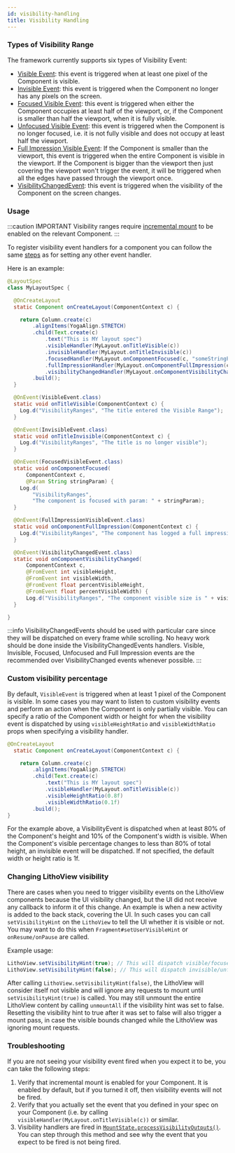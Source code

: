 ```yaml
---
id: visibility-handling
title: Visibility Handling
---
```


### Types of Visibility Range

The framework currently supports six types of Visibility Event:

- [Visible Event](pathname:///javadoc/com/facebook/litho/VisibleEvent.html): this event is triggered when at least one pixel of the Component is visible.
- [Invisible Event](pathname:///javadoc/com/facebook/litho/InvisibleEvent.html): this event is triggered when the Component no longer has any pixels on the screen.
- [Focused Visible Event](pathname:///javadoc/com/facebook/litho/FocusedVisibleEvent.html): this event is triggered when either the Component occupies at least half of the viewport, or, if the Component is smaller than half the viewport, when it is fully visible.
- [Unfocused Visible Event](pathname:///javadoc/com/facebook/litho/UnfocusedVisibleEvent.html): this event is triggered when the Component is no longer focused, i.e. it is not fully visible and does not occupy at least half the viewport.
- [Full Impression Visible Event](pathname:///javadoc/com/facebook/litho/FullImpressionVisibleEvent.html): If the Component is smaller than the viewport, this event is triggered when the entire Component is visible in the viewport. If the Component is bigger than the viewport then just covering the viewport won't trigger the event, it will be triggered when all the edges have passed through the viewport once.
- [VisibilityChangedEvent](pathname:///javadoc/com/facebook/litho/VisibilityChangedEvent.html): this event is triggered when the visibility of the Component on the screen changes.

### Usage

:::caution IMPORTANT
Visibility ranges require [incremental mount](/docs/deep-dive/incremental-mount#manual-incremental-mount) to be enabled on the relevant Component.
:::

To register visibility event handlers for a component you can follow the same [steps](/docs/mainconcepts/coordinate-state-actions/events) as for setting any other event handler.

Here is an example:

```java
@LayoutSpec
class MyLayoutSpec {

  @OnCreateLayout
  static Component onCreateLayout(ComponentContext c) {

    return Column.create(c)
        .alignItems(YogaAlign.STRETCH)
        .child(Text.create(c)
            .text("This is MY layout spec")
            .visibleHandler(MyLayout.onTitleVisible(c))
            .invisibleHandler(MyLayout.onTitleInvisible(c))
            .focusedHandler(MyLayout.onComponentFocused(c, "someStringParam"))
            .fullImpressionHandler(MyLayout.onComponentFullImpression(c)))
            .visibilityChangedHandler(MyLayout.onComponentVisibilityChanged(c))
        .build();
  }

  @OnEvent(VisibleEvent.class)
  static void onTitleVisible(ComponentContext c) {
    Log.d("VisibilityRanges", "The title entered the Visible Range");
  }

  @OnEvent(InvisibleEvent.class)
  static void onTitleInvisible(ComponentContext c) {
    Log.d("VisibilityRanges", "The title is no longer visible");
  }

  @OnEvent(FocusedVisibleEvent.class)
  static void onComponentFocused(
      ComponentContext c,
      @Param String stringParam) {
    Log.d(
        "VisibilityRanges",
        "The component is focused with param: " + stringParam);
  }

  @OnEvent(FullImpressionVisibleEvent.class)
  static void onComponentFullImpression(ComponentContext c) {
    Log.d("VisibilityRanges", "The component has logged a full impression");
  }

  @OnEvent(VisibilityChangedEvent.class)
  static void onComponentVisibilityChanged(
      ComponentContext c,
      @FromEvent int visibleHeight,
      @FromEvent int visibleWidth,
      @FromEvent float percentVisibleHeight,
      @FromEvent float percentVisibleWidth) {
      Log.d("VisibilityRanges", "The component visible size is " + visibleHeight + "h" + visibleWidth + "w");
  }

}
```

:::info
VisibilityChangedEvents should be used with particular care since they will be dispatched on every frame while scrolling. No heavy work should be done inside the VisibilityChangedEvents handlers. Visible, Invisible, Focused, Unfocused and Full Impression events are the recommended over VisibilityChanged events whenever possible.
:::

### Custom visibility percentage
By default, `VisibleEvent` is triggered when at least 1 pixel of the Component is visible. In some cases you may want to listen to custom visibility events and perform an action when the Component is only partially visible.
You can specify a ratio of the Component width or height for when the visibility event is dispatched by using `visibleHeightRatio` and `visibleWidthRatio` props when specifying a visibility handler.

```java
@OnCreateLayout
  static Component onCreateLayout(ComponentContext c) {

    return Column.create(c)
        .alignItems(YogaAlign.STRETCH)
        .child(Text.create(c)
            .text("This is MY layout spec")
            .visibleHandler(MyLayout.onTitleVisible(c))
            .visibleHeightRatio(0.8f)
            .visibleWidthRatio(0.1f)
        .build();
}
```
For the example above, a VisibilityEvent is dispatched when at least 80% of the Component's height and 10% of the Component's width is visible.
When the Component's visible percentage changes to less than 80% of total height, an invisible event will be dispatched.
If not specified, the default width or height ratio is 1f.

### Changing LithoView visibility
There are cases when you need to trigger visibility events on the LithoView components because the UI visibility changed, but the UI did not receive any callback to inform it of this change. An example is when a new activity is added to the back stack, covering the UI. In such cases you can call `setVisibilityHint` on the `LithoView` to tell the UI whether it is visible or not. You may want to do this when `Fragment#setUserVisibleHint` or `onResume/onPause` are called.

Example usage:
```java
LithoView.setVisibilityHint(true); // This will dispatch visible/focused events as necessary on all components inside this LithoView
LithoView.setVisibilityHint(false); // This will dispatch invisible/unfocused events as necessary on all components inside this LithoView
```

After calling `LithoView.setVisibilityHint(false)`, the LithoView will consider itself not visible and will ignore any requests to mount until `setVisibilityHint(true)` is called.
You may still unmount the entire LithoView content by calling `unmountAll` if the visibility hint was set to false.
Resetting the visibility hint to true after it was set to false will also trigger a mount pass, in case the visible bounds changed while the LithoView was ignoring mount requests.

### Troubleshooting
If you are not seeing your visibility event fired when you expect it to be, you can take the following steps:
1. Verify that incremental mount is enabled for your Component. It is enabled by default, but if you turned it off, then visibility events will not be fired.
2. Verify that you actually set the event that you defined in your spec on your Component (i.e. by calling `visibleHandler(MyLayout.onTitleVisible(c))` or similar.
3. Visibility handlers are fired in [`MountState.processVisibilityOutputs()`](https://github.com/facebook/litho/blob/master/litho-core/src/main/java/com/facebook/litho/MountState.java#L489:L657). You can step through this method and see why the event that you expect to be fired is not being fired.
